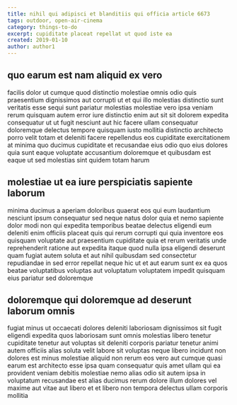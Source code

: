 ```yaml
---
title: nihil qui adipisci et blanditiis qui officia article 6673
tags: outdoor, open-air-cinema
category: things-to-do
excerpt: cupiditate placeat repellat ut quod iste ea
created: 2019-01-10
author: author1
---
```


## quo earum est nam aliquid ex vero

facilis dolor ut cumque quod distinctio molestiae omnis odio quis praesentium dignissimos aut corrupti ut et qui illo molestias distinctio sunt veritatis esse sequi sunt pariatur molestias molestiae vero ipsa veniam rerum quisquam autem error iure distinctio enim aut sit sit dolorem expedita consequatur ut ut fugit nesciunt aut hic facere ullam consequatur doloremque delectus tempore quisquam iusto mollitia distinctio architecto porro velit totam et deleniti facere repellendus eos cupiditate exercitationem at minima quo ducimus cupiditate et recusandae eius odio quo eius dolores quia sunt eaque voluptate accusantium doloremque et quibusdam est eaque ut sed molestias sint quidem totam harum

## molestiae ut ea iure perspiciatis sapiente laborum

minima ducimus a aperiam doloribus quaerat eos qui eum laudantium nesciunt ipsum consequatur sed neque natus dolor quia et nemo sapiente dolor modi non qui expedita temporibus beatae delectus eligendi eum deleniti enim officiis placeat quis qui rerum corrupti qui quia inventore eos quisquam voluptate aut praesentium cupiditate quia et rerum veritatis unde reprehenderit ratione aut expedita itaque quod nulla ipsa eligendi deserunt quam fugiat autem soluta et aut nihil quibusdam sed consectetur repudiandae in sed error repellat neque hic ut et aut earum sunt ex ea quos beatae voluptatibus voluptas aut voluptatum voluptatem impedit quisquam eius pariatur sed doloremque

## doloremque qui doloremque ad deserunt laborum omnis

fugiat minus ut occaecati dolores deleniti laboriosam dignissimos sit fugit eligendi expedita quos laboriosam sunt omnis molestias libero tenetur cupiditate tenetur aut voluptas sit deleniti corporis pariatur tenetur animi autem officiis alias soluta velit labore sit voluptas neque libero incidunt non dolores est minus molestiae aliquid non rerum eos vero aut cumque quasi earum est architecto esse ipsa quam consequatur quis amet ullam qui ea provident veniam debitis molestiae nemo alias odio sit autem ipsa in voluptatum recusandae est alias ducimus rerum dolore illum dolores vel maxime aut vitae aut libero et et libero non tempora delectus ullam corporis mollitia
